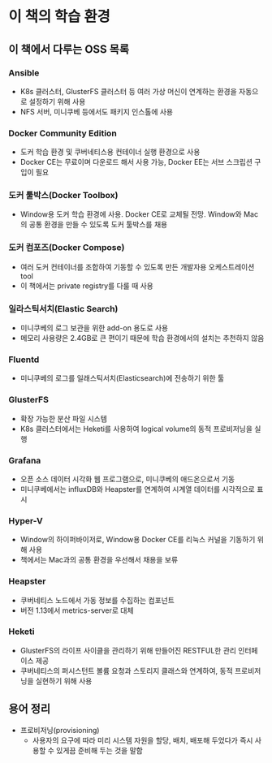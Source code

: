 # 이 책의 학습 환경
## 이 책에서 다루는 OSS 목록
### Ansible
- K8s 클러스터, GlusterFS 클러스터 등 여러 가상 머신이 연계하는 환경을 자동으로 설정하기 위해 사용
- NFS 서버, 미니쿠베 등에서도 패키지 인스톨에 사용

### Docker Community Edition
- 도커 학습 환경 및 쿠버네티스용 컨테이너 실행 환경으로 사용
- Docker CE는 무료이며 다운로드 해서 사용 가능, Docker EE는 서브 스크립션 구입이 필요

### 도커 툴박스(Docker Toolbox)
- Window용 도커 학습 환경에 사용. Docker CE로 교체될 전망. Window와 Mac 의 공통 환경을 만들 수 있도록 도커 툴박스를 채용

### 도커 컴포즈(Docker Compose)
- 여러 도커 컨테이너를 조합하여 기동할 수 있도록 만든 개발자용 오케스트레이션 tool
- 이 책에서는 private registry를 다룰 때 사용

### 일라스틱서치(Elastic Search)
- 미니쿠베의 로그 보관을 위한 add-on 용도로 사용
- 메모리 사용량은 2.4GB로 큰 편이기 때문에 학습 환경에서의 설치는 추천하지 않음

### Fluentd
- 미니쿠베의 로그를 일래스틱서치(Elasticsearch)에 전송하기 위한 툴

### GlusterFS
- 확장 가능한 분산 파일 시스템
- K8s 클러스터에서는 Heketi를 사용하여 logical volume의 동적 프로비저닝을 실행

### Grafana
- 오픈 소스 데이터 시각화 웹 프로그램으로, 미니쿠베의 애드온으로서 기동
- 미니쿠베에서는 influxDB와 Heapster를 연계하여 시계열 데이터를 시각적으로 표시

### Hyper-V
- Window의 하이퍼바이저로, Window용 Docker CE를 리눅스 커널을 기동하기 위해 사용
- 책에서는 Mac과의 공통 환경을 우선해서 채용을 보류

### Heapster
- 쿠버네티스 노드에서 가동 정보를 수집하는 컴포넌트
- 버전 1.13에서 metrics-server로 대체

### Heketi
- GlusterFS의 라이프 사이클을 관리하기 위해 만들어진 RESTFUL한 관리 인터페이스 제공
- 쿠버네티스의 퍼시스턴트 볼륨 요청과 스토리지 클래스와 연계하여, 동적 프로비저닝을 실현하기 위해 사용

## 용어 정리
- 프로비저닝(provisioning)
  - 사용자의 요구에 따라 미리 시스템 자원을 할당, 배치, 배포해 두었다가 즉시 사용할 수 있게끔 준비해 두는 것을 말함 